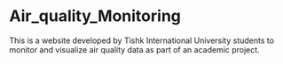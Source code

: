 # Air_quality_Monitoring
This is a website developed by Tishk International University students to monitor and visualize air quality data as part of an academic project.
